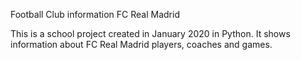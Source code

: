 Football Club information
FC Real Madrid

This is a school project created in January 2020 in Python.
It shows information about FC Real Madrid players, coaches and games.
